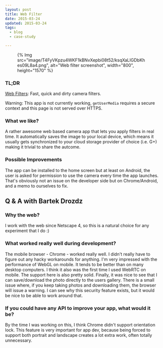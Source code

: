 ```yaml
---
layout: post
title: Web Filter
date: 2015-03-24
updated: 2015-03-24
tags:
  - blog
  - case-study

---
```


<figure>
{% Img src="image/T4FyVKpzu4WKF1kBNvXepbi08t52/ksqXaLIGDbKhes09L8a4.png", alt="Web filter screenshot", width="800", height="1570" %}
</figure>

### TL;DR

[Web Filters](http://exp.bartekdrozdz.com/app/webfilter/): Fast, quick and
dirty camera filters.

Warning: This app is not currently working, `getUserMedia` requires a secure
context and this page is not served over HTTPS.

### What we like?

A rather awesome web based camera app that lets you apply filters in real
time.  It automatically saves the image to your local device, which means it
usually gets synchronized to your cloud storage provider of choice (i.e. G+)
making it trivial to share the autcome.

### Possible Improvements

The app can be installed to the home screen but at least on Android, the user
is asked for permission to use the camera every time the app launches. That's
obviously not an issue on the developer side but on Chrome/Android, and a memo
to ourselves to fix.

## Q & A with Bartek Drozdz

### Why the web?

I work with the web since Netscape 4, so this is a natural choice for
any experiment that I do :)

### What worked really well during development?

The mobile browser - Chrome - worked really well. I didn't really have to
figure out any hacky workarounds for anything. I'm very impressed with the
performance of WebGL on mobile. It tends to be better than on many desktop
computers. I think it also was the first time I used WebRTC on mobile. The
support here is also pretty solid. Finally, it was nice to see that I can
save/download the photo directly to the users gallery. There is a small issue
where, if you keep taking photos and downloading them, the browser will issue
a warning. I can see why this security feature exists, but it would be nice to
be able to work around that.

### If you could have any API to improve your app, what would it be?

By the time I was working on this, I think Chrome didn't support orientation
lock. This feature is very important for app dev, because being forced to
support both portrait and landscape creates a lot extra work, often totally
unnecessary.
